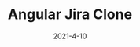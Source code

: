 ---
layout: site
title: "Angular Jira Clone"
date: 2021-4-10
categories: [community]
version: 11.0.5
major: 1
minor: 1
patch: 0
slug: jira-clone
link: https://jira.trungk18.com/
submitter: trungk18
permalink: /sites/:slug
---